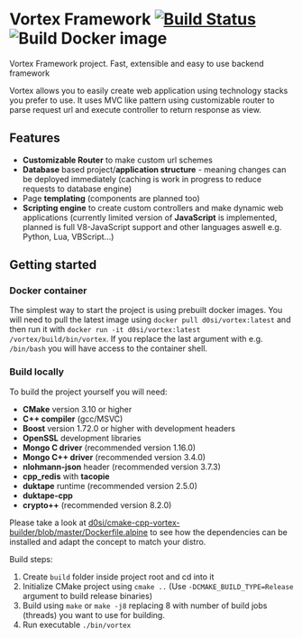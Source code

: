 # Vortex Framework [![Build Status](https://travis-ci.com/d0si/vortex.svg?branch=master)](https://travis-ci.com/d0si/vortex) ![Build Docker image](https://github.com/d0si/vortex/workflows/Build%20Docker%20image/badge.svg?branch=master)
Vortex Framework project. Fast, extensible and easy to use backend framework

Vortex allows you to easily create web application using technology stacks you prefer to use. It uses MVC like pattern using customizable router to parse request url and execute controller to return response as view.


## Features
- **Customizable Router** to make custom url schemes
- **Database** based project/**application structure** - meaning changes can be deployed immediately (caching is work in progress to reduce requests to database engine)
- Page **templating** (components are planned too)
- **Scripting engine** to create custom controllers and make dynamic web applications (currently limited version of **JavaScript** is implemented, planned is full V8-JavaScript support and other languages aswell e.g. Python, Lua, VBScript...)


## Getting started
### Docker container
The simplest way to start the project is using prebuilt docker images. You will need to pull the latest image using `docker pull d0si/vortex:latest` and then run it with `docker run -it d0si/vortex:latest /vortex/build/bin/vortex`. If you replace the last argument with e.g. `/bin/bash` you will have access to the container shell.


### Build locally
To build the project yourself you will need:
- **CMake** version 3.10 or higher
- **C++ compiler** (gcc/MSVC)
- **Boost** version 1.72.0 or higher with development headers
- **OpenSSL** development libraries
- **Mongo C driver** (recommended version 1.16.0)
- **Mongo C++ driver** (recommended version 3.4.0)
- **nlohmann-json** header (recommended version 3.7.3)
- **cpp_redis** with **tacopie**
- **duktape** runtime (recommended version 2.5.0)
- **duktape-cpp**
- **crypto++** (recommended version 8.2.0)

Please take a look at [d0si/cmake-cpp-vortex-builder/blob/master/Dockerfile.alpine](https://github.com/d0si/cmake-cpp-vortex-builder/blob/master/Dockerfile.alpine) to see how the dependencies can be installed and adapt the concept to match your distro.

Build steps:
1. Create `build` folder inside project root and cd into it
2. Initialize CMake project using `cmake ..` (Use `-DCMAKE_BUILD_TYPE=Release` argument  to build release binaries)
3. Build using `make` or `make -j8` replacing 8 with number of build jobs (threads) you want to use for building.
4. Run executable `./bin/vortex`
